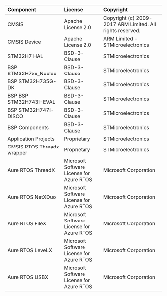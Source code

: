 ﻿| Component                       | License                                               | Copyright |
|:---------                       |:-------                                               |:----------|
| CMSIS                           | Apache License 2.0                                    | Copyright (c) 2009-2017 ARM Limited. All rights reserved. |
| CMSIS Device                    | Apache License 2.0                                    | ARM Limited - STMicroelectronics |
| STM32H7 HAL                     | BSD-3-Clause                                          | STMicroelectronics |
| BSP STM32H7xx_Nucleo            | BSD-3-Clause                                          | STMicroelectronics |
| BSP STM32H735G-DK               | BSD-3-Clause                                          | STMicroelectronics |
| BSP BSP STM32H743I-EVAL         | BSD-3-Clause                                          | STMicroelectronics |
| BSP STM32H747I-DISCO            | BSD-3-Clause                                          | STMicroelectronics |
| BSP Components                  | BSD-3-Clause                                          | STMicroelectronics |
| Application Projects            | Proprietary                                           | STMicroelectronics |
| CMSIS RTOS Threadx wrapper      | Proprietary                                           | STMicroelectronics |
| Aure RTOS ThreadX               | Microsoft Software License for Azure RTOS             | Microsoft Corporation|
| Aure RTOS NetXDuo               | Microsoft Software License for Azure RTOS             | Microsoft Corporation|
| Aure RTOS FileX                 | Microsoft Software License for Azure RTOS             | Microsoft Corporation|
| Aure RTOS LeveLX                | Microsoft Software License for Azure RTOS             | Microsoft Corporation|
| Aure RTOS USBX                  | Microsoft Software License for Azure RTOS             | Microsoft Corporation|